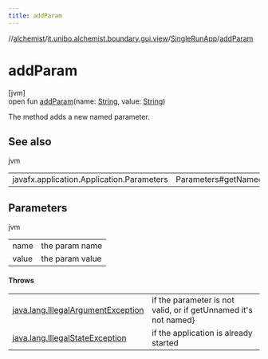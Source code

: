 ```yaml
---
title: addParam
---
```

//[alchemist](../../../index.html)/[it.unibo.alchemist.boundary.gui.view](../index.html)/[SingleRunApp](index.html)/[addParam](add-param.html)



# addParam



[jvm]\
open fun [addParam](add-param.html)(name: [String](https://docs.oracle.com/javase/8/docs/api/java/lang/String.html), value: [String](https://docs.oracle.com/javase/8/docs/api/java/lang/String.html))



The method adds a new named parameter.



## See also


jvm

| | |
|---|---|
| javafx.application.Application.Parameters | Parameters#getNamed() |



## Parameters


jvm

| | |
|---|---|
| name | the param name |
| value | the param value |



#### Throws


| | |
|---|---|
| [java.lang.IllegalArgumentException](https://docs.oracle.com/javase/8/docs/api/java/lang/IllegalArgumentException.html) | if the parameter is not valid, or if getUnnamed it's not named} |
| [java.lang.IllegalStateException](https://docs.oracle.com/javase/8/docs/api/java/lang/IllegalStateException.html) | if the application is already started |



